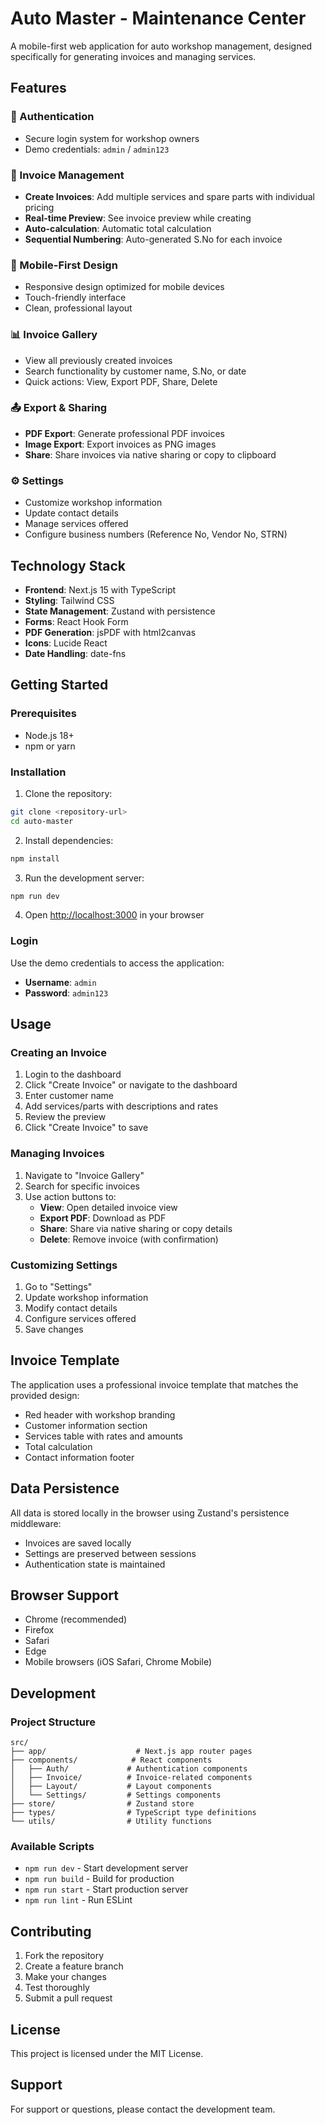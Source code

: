 # Auto Master - Maintenance Center

A mobile-first web application for auto workshop management, designed specifically for generating invoices and managing services.

## Features

### 🔐 Authentication
- Secure login system for workshop owners
- Demo credentials: `admin` / `admin123`

### 📄 Invoice Management
- **Create Invoices**: Add multiple services and spare parts with individual pricing
- **Real-time Preview**: See invoice preview while creating
- **Auto-calculation**: Automatic total calculation
- **Sequential Numbering**: Auto-generated S.No for each invoice

### 📱 Mobile-First Design
- Responsive design optimized for mobile devices
- Touch-friendly interface
- Clean, professional layout

### 📊 Invoice Gallery
- View all previously created invoices
- Search functionality by customer name, S.No, or date
- Quick actions: View, Export PDF, Share, Delete

### 📤 Export & Sharing
- **PDF Export**: Generate professional PDF invoices
- **Image Export**: Export invoices as PNG images
- **Share**: Share invoices via native sharing or copy to clipboard

### ⚙️ Settings
- Customize workshop information
- Update contact details
- Manage services offered
- Configure business numbers (Reference No, Vendor No, STRN)

## Technology Stack

- **Frontend**: Next.js 15 with TypeScript
- **Styling**: Tailwind CSS
- **State Management**: Zustand with persistence
- **Forms**: React Hook Form
- **PDF Generation**: jsPDF with html2canvas
- **Icons**: Lucide React
- **Date Handling**: date-fns

## Getting Started

### Prerequisites
- Node.js 18+ 
- npm or yarn

### Installation

1. Clone the repository:
```bash
git clone <repository-url>
cd auto-master
```

2. Install dependencies:
```bash
npm install
```

3. Run the development server:
```bash
npm run dev
```

4. Open [http://localhost:3000](http://localhost:3000) in your browser

### Login
Use the demo credentials to access the application:
- **Username**: `admin`
- **Password**: `admin123`

## Usage

### Creating an Invoice
1. Login to the dashboard
2. Click "Create Invoice" or navigate to the dashboard
3. Enter customer name
4. Add services/parts with descriptions and rates
5. Review the preview
6. Click "Create Invoice" to save

### Managing Invoices
1. Navigate to "Invoice Gallery"
2. Search for specific invoices
3. Use action buttons to:
   - **View**: Open detailed invoice view
   - **Export PDF**: Download as PDF
   - **Share**: Share via native sharing or copy details
   - **Delete**: Remove invoice (with confirmation)

### Customizing Settings
1. Go to "Settings"
2. Update workshop information
3. Modify contact details
4. Configure services offered
5. Save changes

## Invoice Template

The application uses a professional invoice template that matches the provided design:
- Red header with workshop branding
- Customer information section
- Services table with rates and amounts
- Total calculation
- Contact information footer

## Data Persistence

All data is stored locally in the browser using Zustand's persistence middleware:
- Invoices are saved locally
- Settings are preserved between sessions
- Authentication state is maintained

## Browser Support

- Chrome (recommended)
- Firefox
- Safari
- Edge
- Mobile browsers (iOS Safari, Chrome Mobile)

## Development

### Project Structure
```
src/
├── app/                    # Next.js app router pages
├── components/            # React components
│   ├── Auth/             # Authentication components
│   ├── Invoice/          # Invoice-related components
│   ├── Layout/           # Layout components
│   └── Settings/         # Settings components
├── store/                # Zustand store
├── types/                # TypeScript type definitions
└── utils/                # Utility functions
```

### Available Scripts
- `npm run dev` - Start development server
- `npm run build` - Build for production
- `npm run start` - Start production server
- `npm run lint` - Run ESLint

## Contributing

1. Fork the repository
2. Create a feature branch
3. Make your changes
4. Test thoroughly
5. Submit a pull request

## License

This project is licensed under the MIT License.

## Support

For support or questions, please contact the development team.
